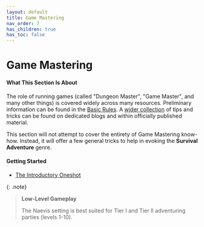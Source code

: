 ```yaml
---
layout: default
title: Game Mastering
nav_order: 7
has_children: true
has_toc: false
---
```


# Game Mastering

#### What This Section Is About

The role of running games (called "Dungeon Master", "Game Master", and many other things) is covered widely across many resources. Preliminary information can be found in the [Basic Rules](../more/DnD_BasicRules_2018.pdf). A [wider collection](recommended_reading) of tips and tricks can be found on dedicated blogs and within officially published material.

This section will not attempt to cover the entirety of Game Mastering know-how. Instead, it will offer a few general tricks to help in evoking the **Survival Adventure** genre.

#### Getting Started

* [The Introductory Oneshot](oneshot/index)

{: .note}
> **Low-Level Gameplay**
>
> The Naevis setting is best suited for Tier I and Tier II adventuring parties (levels 1-10). 

